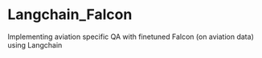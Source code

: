 # Langchain_Falcon
Implementing aviation specific QA with finetuned Falcon (on aviation data) using Langchain
